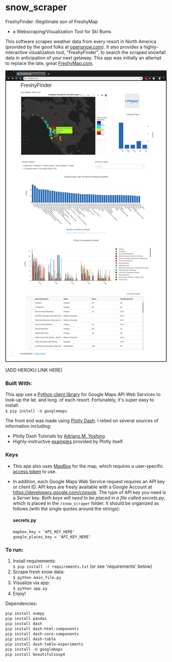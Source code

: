 # snow_scraper
FreshyFinder: Illegitimate son of FreshyMap
- a Webscraping/Visualization Tool for Ski Bums

This software scrapes weather data from every resort in North America (provided by the good folks at [opensnow.com](https://opensnow.com)). It also provides a highly-interactive visualization tool, "FreshyFinder", to search the scraped snowfall data in anticipation of your next getaway. This app was initially an attempt to replace the late, great [FreshyMap.com](https://en.wikipedia.org/wiki/FreshyMap).

![Freshy Finder screenshot](screenshot.png)

[ADD HEROKU LINK HERE]


### Built With:
This app use a [Python client library](https://github.com/googlemaps/google-maps-services-python) for Google Maps API Web Services to look-up the lat. and long. of each resort. Fortunately, it's super easy to install:  
`$ pip install -U googlemaps`

The front end was made using [Plotly Dash](https://dash.plot.ly/). I relied on several sources of information including:
- Plotly Dash Tutorials by [Adriano M. Yoshino](https://github.com/amyoshino)
- Highly-instructive [examples](https://dash.plot.ly/gallery) provided by Plotly itself.


### Keys
- This app also uses [MapBox](https://www.mapbox.com/) for the map, which requires a user-specific [access token](https://www.mapbox.com/help/how-access-tokens-work/) to use. 
- In addition, each Google Maps Web Service request requires an API key or client ID. API keys are freely available with a Google Account at https://developers.google.com/console. The type of API key you need is a *Server* key.
*Both keys will need to be placed in a file called secrets.py*, which is placed in the `/snow_scraper` folder. It should be organized as follows (with the single quotes around the strings):

    #### secrets.py
    ```
    mapbox_key = 'API_KEY_HERE'
    google_places_key = 'API_KEY_HERE'
    ```

### To run:
1. Install requirements:  
`$ pip install -r requirements.txt` (or see 'requirements' below)
1. Scrape fresh snow data:  
`$ python main_file.py`
1. Visualize via app:  
`$ python app.py`
1. Enjoy!

Dependencies:
```
pip install numpy
pip install pandas
pip install dash
pip install dash-html-components
pip install dash-core-components
pip install dash-table
pip install dash-table-experiments
pip install -U googlemaps
pip install beautifulsoup4
```
